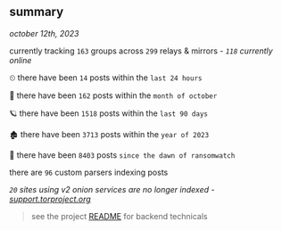 
## summary
_october 12th, 2023_

currently tracking `163` groups across `299` relays & mirrors - _`118` currently online_

⏲ there have been `14` posts within the `last 24 hours`

🦈 there have been `162` posts within the `month of october`

🪐 there have been `1518` posts within the `last 90 days`

🏚 there have been `3713` posts within the `year of 2023`

🦕 there have been `8403` posts `since the dawn of ransomwatch`

there are `96` custom parsers indexing posts

_`20` sites using v2 onion services are no longer indexed - [support.torproject.org](https://support.torproject.org/onionservices/v2-deprecation/)_

> see the project [README](https://github.com/joshhighet/ransomwatch#ransomwatch--) for backend technicals
